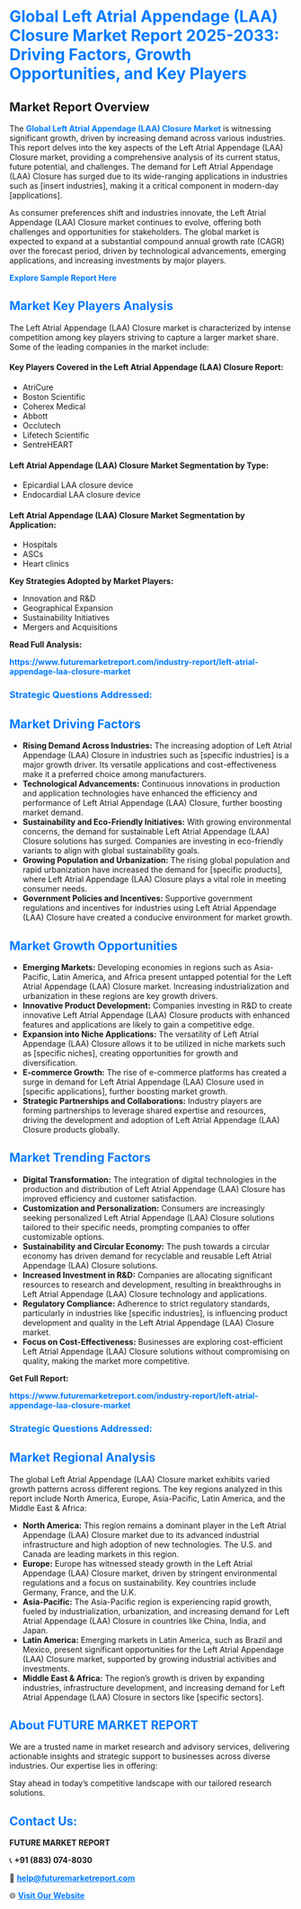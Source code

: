 <h1 style="color: #007BFF;">Global Left Atrial Appendage (LAA) Closure Market Report 2025-2033: Driving Factors, Growth Opportunities, and Key Players</h1>

<section id="overview">
<h2>Market Report Overview</h2>
<p>The <a href="https://www.futuremarketreport.com/industry-report/left-atrial-appendage-laa-closure-market" style="color: #007BFF; text-decoration: none;"><strong>Global Left Atrial Appendage (LAA) Closure Market</strong></a> is witnessing significant growth, driven by increasing demand across various industries. This report delves into the key aspects of the Left Atrial Appendage (LAA) Closure market, providing a comprehensive analysis of its current status, future potential, and challenges. The demand for Left Atrial Appendage (LAA) Closure has surged due to its wide-ranging applications in industries such as [insert industries], making it a critical component in modern-day [applications].</p>
<p>As consumer preferences shift and industries innovate, the Left Atrial Appendage (LAA) Closure market continues to evolve, offering both challenges and opportunities for stakeholders. The global market is expected to expand at a substantial compound annual growth rate (CAGR) over the forecast period, driven by technological advancements, emerging applications, and increasing investments by major players.</p>
</section>

<section id="overview">
<p><a href="https://www.futuremarketreport.com/request-sample/reportId=63562" style="color: #007BFF; text-decoration: none;"><strong>Explore Sample Report Here</strong></a></p>
</section>

<section id="key-players">
<h2 style="color: #007BFF;">Market Key Players Analysis</h2>
<p>The Left Atrial Appendage (LAA) Closure market is characterized by intense competition among key players striving to capture a larger market share. Some of the leading companies in the market include:</p>
<h4>Key Players Covered in the Left Atrial Appendage (LAA) Closure Report:</h4>
<ul><li>AtriCure</li><li>Boston Scientific</li><li>Coherex Medical</li><li>Abbott</li><li>Occlutech</li><li>Lifetech Scientific</li><li>SentreHEART</li></ul>
<h4>Left Atrial Appendage (LAA) Closure Market Segmentation by Type:</h4>
<ul><li>Epicardial LAA closure device</li><li>Endocardial LAA closure device</li></ul>

<h4>Left Atrial Appendage (LAA) Closure Market Segmentation by Application:</h4>
<ul><li>Hospitals</li><li>ASCs</li><li>Heart clinics</li></ul>
<p><strong>Key Strategies Adopted by Market Players:</strong></p>
<ul>
<li>Innovation and R&D</li>
<li>Geographical Expansion</li>
<li>Sustainability Initiatives</li>
<li>Mergers and Acquisitions</li>
</ul>
</section>

<section>
<p><strong>Read Full Analysis: </strong></p><a href="https://www.futuremarketreport.com/industry-report/left-atrial-appendage-laa-closure-market" style="color: #007BFF; text-decoration: none;"><strong>https://www.futuremarketreport.com/industry-report/left-atrial-appendage-laa-closure-market</strong></a>
<h3 style="color: #007BFF;">Strategic Questions Addressed:</h3>
</section>

<section id="driving-factors">
<h2 style="color: #007BFF;">Market Driving Factors</h2>
<ul>
<li><strong>Rising Demand Across Industries:</strong> The increasing adoption of Left Atrial Appendage (LAA) Closure in industries such as [specific industries] is a major growth driver. Its versatile applications and cost-effectiveness make it a preferred choice among manufacturers.</li>
<li><strong>Technological Advancements:</strong> Continuous innovations in production and application technologies have enhanced the efficiency and performance of Left Atrial Appendage (LAA) Closure, further boosting market demand.</li>
<li><strong>Sustainability and Eco-Friendly Initiatives:</strong> With growing environmental concerns, the demand for sustainable Left Atrial Appendage (LAA) Closure solutions has surged. Companies are investing in eco-friendly variants to align with global sustainability goals.</li>
<li><strong>Growing Population and Urbanization:</strong> The rising global population and rapid urbanization have increased the demand for [specific products], where Left Atrial Appendage (LAA) Closure plays a vital role in meeting consumer needs.</li>
<li><strong>Government Policies and Incentives:</strong> Supportive government regulations and incentives for industries using Left Atrial Appendage (LAA) Closure have created a conducive environment for market growth.</li>
</ul>
</section>

<section id="growth-opportunities">
<h2 style="color: #007BFF;">Market Growth Opportunities</h2>
<ul>
<li><strong>Emerging Markets:</strong> Developing economies in regions such as Asia-Pacific, Latin America, and Africa present untapped potential for the Left Atrial Appendage (LAA) Closure market. Increasing industrialization and urbanization in these regions are key growth drivers.</li>
<li><strong>Innovative Product Development:</strong> Companies investing in R&D to create innovative Left Atrial Appendage (LAA) Closure products with enhanced features and applications are likely to gain a competitive edge.</li>
<li><strong>Expansion into Niche Applications:</strong> The versatility of Left Atrial Appendage (LAA) Closure allows it to be utilized in niche markets such as [specific niches], creating opportunities for growth and diversification.</li>
<li><strong>E-commerce Growth:</strong> The rise of e-commerce platforms has created a surge in demand for Left Atrial Appendage (LAA) Closure used in [specific applications], further boosting market growth.</li>
<li><strong>Strategic Partnerships and Collaborations:</strong> Industry players are forming partnerships to leverage shared expertise and resources, driving the development and adoption of Left Atrial Appendage (LAA) Closure products globally.</li>
</ul>
</section>

<section id="trending-factors">
<h2 style="color: #007BFF;">Market Trending Factors</h2>
<ul>
<li><strong>Digital Transformation:</strong> The integration of digital technologies in the production and distribution of Left Atrial Appendage (LAA) Closure has improved efficiency and customer satisfaction.</li>
<li><strong>Customization and Personalization:</strong> Consumers are increasingly seeking personalized Left Atrial Appendage (LAA) Closure solutions tailored to their specific needs, prompting companies to offer customizable options.</li>
<li><strong>Sustainability and Circular Economy:</strong> The push towards a circular economy has driven demand for recyclable and reusable Left Atrial Appendage (LAA) Closure solutions.</li>
<li><strong>Increased Investment in R&D:</strong> Companies are allocating significant resources to research and development, resulting in breakthroughs in Left Atrial Appendage (LAA) Closure technology and applications.</li>
<li><strong>Regulatory Compliance:</strong> Adherence to strict regulatory standards, particularly in industries like [specific industries], is influencing product development and quality in the Left Atrial Appendage (LAA) Closure market.</li>
<li><strong>Focus on Cost-Effectiveness:</strong> Businesses are exploring cost-efficient Left Atrial Appendage (LAA) Closure solutions without compromising on quality, making the market more competitive.</li>
</ul>
</section>

<section>
<p><strong>Get Full Report: </strong></p><a href="https://www.futuremarketreport.com/industry-report/left-atrial-appendage-laa-closure-market" style="color: #007BFF; text-decoration: none;"><strong>https://www.futuremarketreport.com/industry-report/left-atrial-appendage-laa-closure-market</strong></a>
<h3 style="color: #007BFF;">Strategic Questions Addressed:</h3>
</section>


<section id="regional-analysis">
<h2 style="color: #007BFF;">Market Regional Analysis</h2>
<p>The global Left Atrial Appendage (LAA) Closure market exhibits varied growth patterns across different regions. The key regions analyzed in this report include North America, Europe, Asia-Pacific, Latin America, and the Middle East & Africa:</p>
<ul>
<li><strong>North America:</strong> This region remains a dominant player in the Left Atrial Appendage (LAA) Closure market due to its advanced industrial infrastructure and high adoption of new technologies. The U.S. and Canada are leading markets in this region.</li>
<li><strong>Europe:</strong> Europe has witnessed steady growth in the Left Atrial Appendage (LAA) Closure market, driven by stringent environmental regulations and a focus on sustainability. Key countries include Germany, France, and the U.K.</li>
<li><strong>Asia-Pacific:</strong> The Asia-Pacific region is experiencing rapid growth, fueled by industrialization, urbanization, and increasing demand for Left Atrial Appendage (LAA) Closure in countries like China, India, and Japan.</li>
<li><strong>Latin America:</strong> Emerging markets in Latin America, such as Brazil and Mexico, present significant opportunities for the Left Atrial Appendage (LAA) Closure market, supported by growing industrial activities and investments.</li>
<li><strong>Middle East & Africa:</strong> The region’s growth is driven by expanding industries, infrastructure development, and increasing demand for Left Atrial Appendage (LAA) Closure in sectors like [specific sectors].</li>
</ul>
</section>

<footer>
<h2 style="color: #007BFF;">About FUTURE MARKET REPORT</h2>
<p>We are a trusted name in market research and advisory services, delivering actionable insights and strategic support to businesses across diverse industries. Our expertise lies in offering:</p>

<p>Stay ahead in today’s competitive landscape with our tailored research solutions.</p>

<h2 style="color: #007BFF;">Contact Us:</h2>
<p><strong>FUTURE MARKET REPORT</strong></p>
<p>📞 <strong>+91 (883) 074-8030</strong></p>
<p>📧 <strong><a href="mailto:help@futuremarketreport.com" style="color: #007BFF;">help@futuremarketreport.com</a></strong></p>
<p>🌐 <strong><a href="https://www.futuremarketreport.com/" style="color: #007BFF;">Visit Our Website</a></strong></p>
</footer>